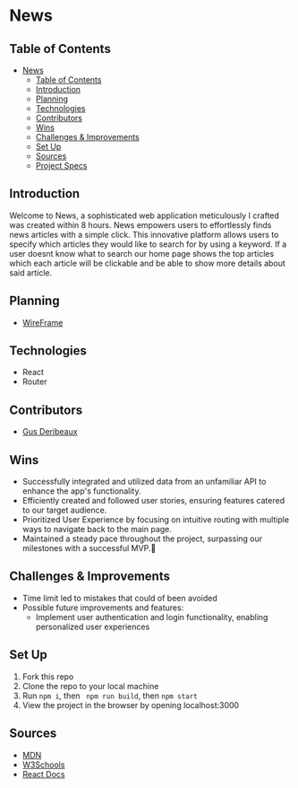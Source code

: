 # News

## Table of Contents
- [News](#News)
  - [Table of Contents](#table-of-contents)
  - [Introduction](#introduction)
  - [Planning](#planning)
  - [Technologies](#technologies)
  - [Contributors](#contributors)
  - [Wins](#wins)
  - [Challenges \& Improvements](#challenges--improvements)
  - [Set Up](#set-up)
  - [Sources](#sources)
  - [Project Specs](#project-specs)

## Introduction

Welcome to News, a sophisticated web application meticulously I crafted was created within 8 hours. News empowers users to effortlessly finds news articles with a simple click. This innovative platform allows users to specify which articles they would like to search for by using a keyword. If a user doesnt know what to search our home page shows the top articles which each article will be clickable and be able to show more details about said article.

## Planning 
- [WireFrame](https://excalidraw.com/#json=xhia42FDABqdDpSMncPKZ,rGZ58yJjNJam6wq-C-B91w)


## Technologies
  - React
  - Router

## Contributors
  - [Gus Deribeaux](https://github.com/Gderibeaux)


## Wins
- Successfully integrated and utilized data from an unfamiliar API to enhance the app's functionality.
- Efficiently created and followed user stories, ensuring features catered to our target audience.
- Prioritized User Experience by focusing on intuitive routing with multiple ways to navigate back to the main page.
- Maintained a steady pace throughout the project, surpassing our milestones with a successful MVP.💪

## Challenges & Improvements
  - Time limit led to mistakes that could of been avoided 
  - Possible future improvements and features:
    - Implement user authentication and login functionality, enabling personalized user experiences

## Set Up

1. Fork this repo  
2. Clone the repo to your local machine   
3. Run `npm i`, then ` npm run build`, then `npm start`
4. View the project in the browser by opening localhost:3000

## Sources
  - [MDN](http://developer.mozilla.org/en-US/)
  - [W3Schools](https://www.w3schools.com/)
  - [React Docs](https://reactjs.org/docs/getting-started.html)
